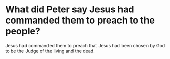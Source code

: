 # What did Peter say Jesus had commanded them to preach to the people?

Jesus had commanded them to preach that Jesus had been chosen by God to be the Judge of the living and the dead.

